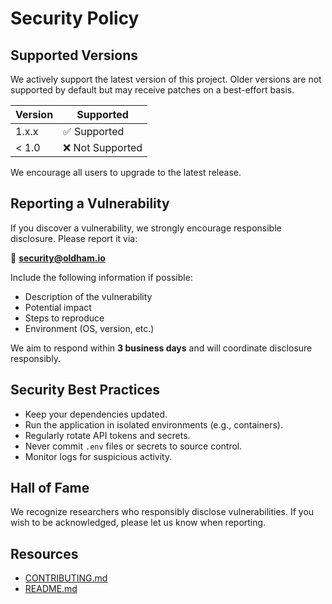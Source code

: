 # Security Policy

## Supported Versions

We actively support the latest version of this project. Older versions are not supported by default but may receive patches on a best-effort basis.

| Version | Supported        |
| ------- | ---------------- |
| 1.x.x   | ✅ Supported      |
| < 1.0   | ❌ Not Supported  |

We encourage all users to upgrade to the latest release.

## Reporting a Vulnerability

If you discover a vulnerability, we strongly encourage responsible disclosure. Please report it via:

📧 **security@oldham.io**

Include the following information if possible:
- Description of the vulnerability
- Potential impact
- Steps to reproduce
- Environment (OS, version, etc.)

We aim to respond within **3 business days** and will coordinate disclosure responsibly.

## Security Best Practices

- Keep your dependencies updated.
- Run the application in isolated environments (e.g., containers).
- Regularly rotate API tokens and secrets.
- Never commit `.env` files or secrets to source control.
- Monitor logs for suspicious activity.

## Hall of Fame

We recognize researchers who responsibly disclose vulnerabilities. If you wish to be acknowledged, please let us know when reporting.

## Resources

- [CONTRIBUTING.md](./CONTRIBUTING.md)
- [README.md](./README.md)

